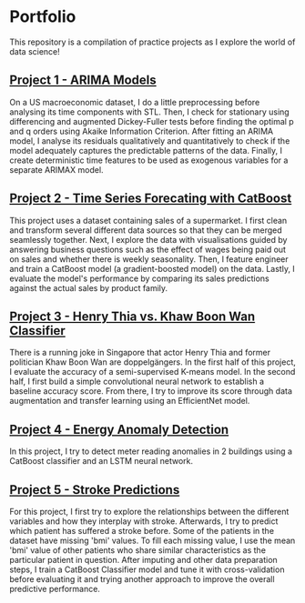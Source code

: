 # Portfolio
This repository is a compilation of practice projects as I explore the world of data science!

## [Project 1 - ARIMA Models](https://github.com/darreleng/portfolio/blob/main/macrodata_arima.ipynb)
On a US macroeconomic dataset, I do a little preprocessing before analysing its time components with STL. Then, I check for stationary using differencing and augmented Dickey-Fuller tests before finding the optimal p and q orders using Akaike Information Criterion. After fitting an ARIMA model, I analyse its residuals qualitatively and quantitatively to check if the model adequately captures the predictable patterns of the data. Finally, I create deterministic time features to be used as exogenous variables for a separate ARIMAX model. 

## [Project 2 - Time Series Forecating with CatBoost](https://github.com/darreleng/portfolio/blob/main/supermarketsales_catboost.ipynb)
This project uses a dataset containing sales of a supermarket. I first clean and transform several different data sources so that they can be merged seamlessly together. Next, I explore the data with visualisations guided by answering business questions such as the effect of wages being paid out on sales and whether there is weekly seasonality. Then, I feature engineer and train a CatBoost model (a gradient-boosted model) on the data. Lastly, I evaluate the model's performance by comparing its sales predictions against the actual sales by product family.

## [Project 3 - Henry Thia vs. Khaw Boon Wan Classifier](https://github.com/darreleng/portfolio/blob/main/thia_khaw_classification.ipynb)
There is a running joke in Singapore that actor Henry Thia and former politician Khaw Boon Wan are doppelgängers. In the first half of this project, I evaluate the accuracy of a semi-supervised K-means model. In the second half, I first build a simple convolutional neural network to establish a baseline accuracy score. From there, I try to improve its score through data augmentation and transfer learning using an EfficientNet model.

## [Project 4 - Energy Anomaly Detection](https://github.com/darreleng/portfolio/blob/main/energy_anomaly_detection.ipynb)
In this project, I try to detect meter reading anomalies in 2 buildings using a CatBoost classifier and an LSTM neural network.

## [Project 5 - Stroke Predictions](https://github.com/darreleng/portfolio/blob/main/stroke_predictions.ipynb)
For this project, I first try to explore the relationships between the different variables and how they interplay with stroke. Afterwards, I try to predict which patient has suffered a stroke before. Some of the patients in the dataset have missing 'bmi' values. To fill each missing value, I use the mean 'bmi' value of other patients who share similar characteristics as the particular patient in question. After imputing and other data preparation steps, I train a CatBoost Classifier model and tune it with cross-validation before evaluating it and trying another approach to improve the overall predictive performance.
